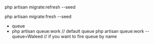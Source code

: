 php artisan migrate:refresh --seed

php artisan migrate:fresh --seed

* queue
* php artisan queue:work  // default queue
  php artisan queue:work --queue=Waleed  // if you want to fire queue by name
